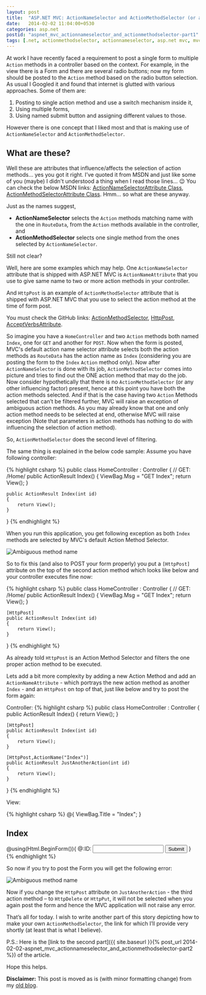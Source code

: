 ```yaml
---
layout: post
title:  "ASP.NET MVC: ActionNameSelector and ActionMethodSelector (or another approach to submit form to multiple action methods) – Part I"
date:   2014-02-02 11:04:00+0530
categories: asp.net
postid: "aspnet_mvc_actionnameselector_and_actionmethodselector-part1"
tags: [.net, actionmethodselector, actionnameselector, asp.net mvc, mvc, submit form to multiple action methods]
---
```

At work I have recently faced a requirement to post a single form to multiple `Action` methods in a controller based on the context. For example, in the view there is a Form and there are several radio buttons; now my form should be posted to the `Action` method based on the radio button selection.
As usual I Googled it and found that internet is glutted with various approaches. Some of them are:

1. Posting to single action method and use a switch mechanism inside it,
1. Using multiple forms,
1. Using named submit button and assigning different values to those.

However there is one concept that I liked most and that is making use of `ActionNameSelector` and `ActionMethodSelector`.

## What are these? ##

Well these are attributes that influence/affects the selection of action methods… yes you got it right. I’ve quoted it from MSDN and just like some of you (maybe) I didn't understood a thing when I read those lines... :wink:
You can check the below MSDN links:
[ActionNameSelectorAttribute Class](http://msdn.microsoft.com/en-us/library/system.web.mvc.actionnameselectorattribute%28v=vs.118%29.aspx), [ActionMethodSelectorAttribute Class](http://msdn.microsoft.com/en-us/library/system.web.mvc.actionmethodselectorattribute%28v=vs.118%29.aspx).
Hmm… so what are these anyway.

Just as the names suggest,

- **ActionNameSelector** selects the `Action` methods matching name with the one in `RouteData`, from the `Action` methods available in the controller, and
- **ActionMethodSelector** selects one single method from the ones selected by `ActionNameSelector`.

Still not clear?

Well, here are some examples which may help.
One `ActionNameSelector` attribute that is shipped with ASP.NET MVC is `ActionNameAttribute` that you use to give same name to two or more action methods in your controller.

And `HttpPost` is an example of `ActionMethodSelector` attribute that is shipped with ASP.NET MVC that you use to select the action method at the time of form post.

You must check the GitHub links: [ActionMethodSelector](https://github.com/ASP-NET-MVC/aspnetwebstack/blob/master/src/System.Web.Mvc/ActionMethodSelector.cs), [HttpPost](https://github.com/ASP-NET-MVC/aspnetwebstack/blob/master/src/System.Web.Mvc/HttpPostAttribute.cs), [AcceptVerbsAttribute](https://github.com/ASP-NET-MVC/aspnetwebstack/blob/master/src/System.Web.Mvc/AcceptVerbsAttribute.cs).

So imagine you have a `HomeController` and two `Action` methods both named `Index`, one for `GET` and another for `POST`. Now when the form is posted, MVC's default action name selector attribute selects both the action methods as `RouteData` has the action name as `Index` (considering you are posting the form to the `Index` `Action` method only). Now after `ActionNameSelector` is done with its job, `ActionMethodSelector` comes into picture and tries to find out the ONE action method that may do the job. Now consider hypothetically that there is no `ActionMethodSelector` (or any other influencing factor) present, hence at this point you have both the action methods selected. And if that is the case having two `Action` Methods selected that can’t be filtered further, MVC will raise an exception of ambiguous action methods. As you may already know that one and only action method needs to be selected at end, otherwise MVC will raise exception (Note that parameters in action methods has nothing to do with influencing the selection of action method).

So, `ActionMethodSelector` does the second level of filtering.

The same thing is explained in the below code sample:
Assume you have following controller:

{% highlight csharp %}
public class HomeController : Controller
{
    // GET: /Home/
    public ActionResult Index()
    {
        ViewBag.Msg = "GET Index";
        return View();
    }

    public ActionResult Index(int id)
    {
        return View();
    }

}
{% endhighlight %}

When you run this application, you get following exception as both `Index` methods are selected by MVC's default Action Method Selector.

![Ambiguous method name](http://2.bp.blogspot.com/-4WKDxPGZvqk/Uu3Oew59yTI/AAAAAAAABfw/qGdOPs-a-RA/s1600/Ambiguous+Method+Name+1.JPG)

So to fix this (and also to POST your form properly) you put a `[HttpPost]` attribute on the top of the second action method which looks like below and your controller executes fine now:

{% highlight csharp %}
public class HomeController : Controller
{
    // GET: /Home/
    public ActionResult Index()
    {
        ViewBag.Msg = "GET Index";
        return View();
    }

    [HttpPost]
    public ActionResult Index(int id)
    {
        return View();
    }
}
{% endhighlight %}

As already told `HttpPost` is an Action Method Selector and filters the one proper action method to be executed.

Lets add a bit more complexity by adding a new Action Method and add an `ActionNameAttribute` - which portrays the new action method  as another `Index` - and an `HttpPost` on top of that, just like below and try to post the form again:

Controller:
{% highlight csharp %}
public class HomeController : Controller
{
    public ActionResult Index()
    {
        return View();
    }

    [HttpPost]
    public ActionResult Index(int id)
    {
        return View();
    }

    [HttpPost,ActionName("Index")]
    public ActionResult JustAnotherAction(int id)
    {
        return View();
    }

}
{% endhighlight %}

View:

{% highlight csharp %}
@{
    ViewBag.Title = "Index";
}

<h2>Index</h2>

@using(Html.BeginForm()){
@:ID: <input name="id" type="text" />
    <input type="submit" value="Submit"/>
}
{% endhighlight %}

So now if you try to post the Form you will get the following error:

![Ambiguous method name](http://4.bp.blogspot.com/-4C1Y__ILhOA/Uu3OEm_-5PI/AAAAAAAABfU/QubKzD_Rkss/s1600/Ambiguous+Method+Name2.JPG)

Now if you change the `HttpPost` attribute on `JustAnotherAction` - the third action method – to `HttpDelete` or `HttpPut`, it will not be selected when you again post the form and hence the MVC application will not raise any error.

That’s all for today. I wish to write another part of this story depicting how to make your own `ActionMethodSelector`, the link for which I’ll provide very shortly (at least that is what I believe).

P.S.: Here is the [link to the second part]({{ site.baseurl }}{% post_url 2014-02-02-aspnet_mvc_actionnameselector_and_actionmethodselector-part2 %}) of the article.

Hope this helps.

**Disclaimer:** This post is moved as is (with minor formatting change) from my [old blog](http://programersnotebook.blogspot.de/2014/02/aspnet-mvc-actionnameselector-and.html).
